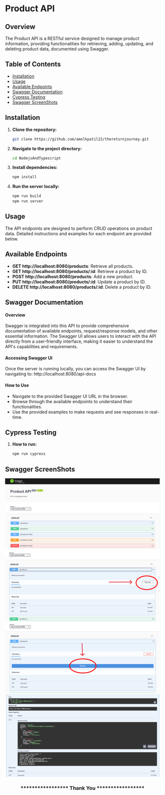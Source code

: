 # Product API

## Overview

The Product API is a RESTful service designed to manage product information, providing functionalities for retrieving, adding, updating, and deleting product data, documented using Swagger.

## Table of Contents

- [Installation](#installation)
- [Usage](#usage)
- [Available Endpoints](#available-endpoints)
- [Swagger Documentation](#swagger-documentation)
- [Cypress Testing](#cypress-testing)
- [Swagger ScreenShots](#swagger-screenshots)

## Installation 

1. **Clone the repository:**

    ```bash
    git clone https://github.com/amolkpatil22/thereturnjourney.git
    ```

2. **Navigate to the project directory:**

    ```bash
    cd NodejsAndTypescript
    ```

3. **Install dependencies:**

    ```bash
    npm install
    ```
4. **Run the server locally:**

    ```bash
    npm run build
    npm run server
    ```
    
## Usage

The API endpoints are designed to perform CRUD operations on product data. Detailed instructions and examples for each endpoint are provided below.

## Available Endpoints

- **GET http://localhost:8080/products**: Retrieve all products.
- **GET http://localhost:8080/products/:id**: Retrieve a product by ID.
- **POST http://localhost:8080/products**: Add a new product.
- **PUT http://localhost:8080/products/:id**: Update a product by ID.
- **DELETE http://localhost:8080/products/:id**: Delete a product by ID.

## Swagger Documentation
#### Overview
Swagger is integrated into this API to provide comprehensive documentation of available endpoints, request/response models, and other essential information. The Swagger UI allows users to interact with the API directly from a user-friendly interface, making it easier to understand the API's capabilities and requirements.

#### Accessing Swagger UI
Once the server is running locally, you can access the Swagger UI by navigating to: http://localhost:8080/api-docs

#### How to Use
- Navigate to the provided Swagger UI URL in the browser.
- Browse through the available endpoints to understand their functionalities.
- Use the provided examples to make requests and see responses in real-time.

## Cypress Testing
1. **How to run:**

    ```bash
    npm run cypress
    ```

## Swagger ScreenShots
![ScreenShot 1](screenshots/SwaggerSS1.png)
![ScreenShot 2](screenshots/SwaggerSS2.png)
![ScreenShot 3](screenshots/SwaggerSS3.png)
![ScreenShot 4](screenshots/SwaggerSS4.png)

<h3 align="center"> 
    ***************** Thank You *****************
</h3>
